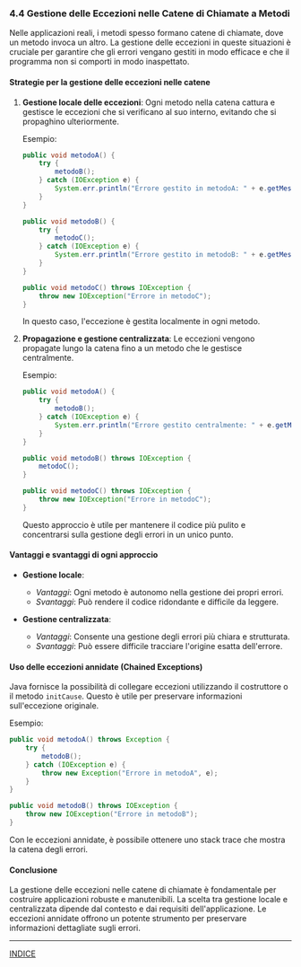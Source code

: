### 4.4 Gestione delle Eccezioni nelle Catene di Chiamate a Metodi

Nelle applicazioni reali, i metodi spesso formano catene di chiamate, dove un metodo invoca un altro. La gestione delle eccezioni in queste situazioni è cruciale per garantire che gli errori vengano gestiti in modo efficace e che il programma non si comporti in modo inaspettato.

#### Strategie per la gestione delle eccezioni nelle catene

1. **Gestione locale delle eccezioni**:
   Ogni metodo nella catena cattura e gestisce le eccezioni che si verificano al suo interno, evitando che si propaghino ulteriormente.

   Esempio:

   ```java
   public void metodoA() {
       try {
           metodoB();
       } catch (IOException e) {
           System.err.println("Errore gestito in metodoA: " + e.getMessage());
       }
   }

   public void metodoB() {
       try {
           metodoC();
       } catch (IOException e) {
           System.err.println("Errore gestito in metodoB: " + e.getMessage());
       }
   }

   public void metodoC() throws IOException {
       throw new IOException("Errore in metodoC");
   }
   ```

   In questo caso, l'eccezione è gestita localmente in ogni metodo.

2. **Propagazione e gestione centralizzata**:
   Le eccezioni vengono propagate lungo la catena fino a un metodo che le gestisce centralmente.

   Esempio:

   ```java
   public void metodoA() {
       try {
           metodoB();
       } catch (IOException e) {
           System.err.println("Errore gestito centralmente: " + e.getMessage());
       }
   }

   public void metodoB() throws IOException {
       metodoC();
   }

   public void metodoC() throws IOException {
       throw new IOException("Errore in metodoC");
   }
   ```

   Questo approccio è utile per mantenere il codice più pulito e concentrarsi sulla gestione degli errori in un unico punto.

#### Vantaggi e svantaggi di ogni approccio

- **Gestione locale**:
  - *Vantaggi*: Ogni metodo è autonomo nella gestione dei propri errori.
  - *Svantaggi*: Può rendere il codice ridondante e difficile da leggere.

- **Gestione centralizzata**:
  - *Vantaggi*: Consente una gestione degli errori più chiara e strutturata.
  - *Svantaggi*: Può essere difficile tracciare l'origine esatta dell'errore.

#### Uso delle eccezioni annidate (Chained Exceptions)
Java fornisce la possibilità di collegare eccezioni utilizzando il costruttore o il metodo `initCause`. Questo è utile per preservare informazioni sull'eccezione originale.

Esempio:

```java
public void metodoA() throws Exception {
    try {
        metodoB();
    } catch (IOException e) {
        throw new Exception("Errore in metodoA", e);
    }
}

public void metodoB() throws IOException {
    throw new IOException("Errore in metodoB");
}
```

Con le eccezioni annidate, è possibile ottenere uno stack trace che mostra la catena degli errori.

#### Conclusione
La gestione delle eccezioni nelle catene di chiamate è fondamentale per costruire applicazioni robuste e manutenibili. La scelta tra gestione locale e centralizzata dipende dal contesto e dai requisiti dell'applicazione. Le eccezioni annidate offrono un potente strumento per preservare informazioni dettagliate sugli errori.

---
[INDICE](README.md)

